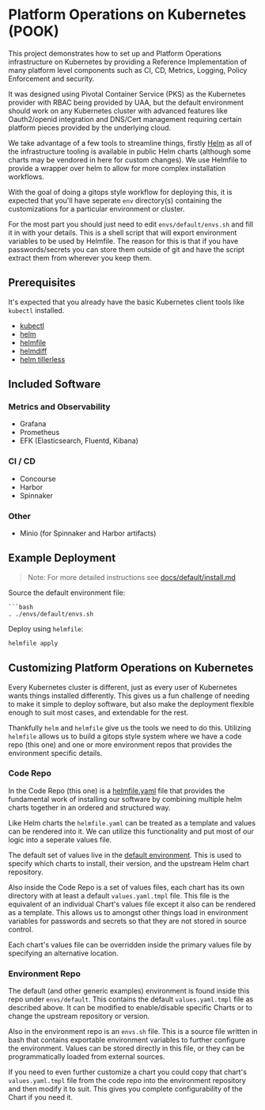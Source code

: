 # Platform Operations on Kubernetes (POOK)

This project demonstrates how to set up and Platform Operations infrastructure on Kubernetes by providing a Reference Implementation of many platform level components such as CI, CD, Metrics, Logging, Policy Enforcement and security.

It was designed using Pivotal Container Service (PKS) as the Kubernetes provider with RBAC being provided by UAA, but the default environment should work on any Kubernetes cluster with advanced features like Oauth2/openid integration and DNS/Cert management requiring certain platform pieces provided by the underlying cloud.

We take advantage of a few tools to streamline things, firstly [Helm](https://helm.sh) as all of the infrastructure tooling is available in public Helm charts (although some charts may be vendored in here for custom changes). We use Helmfile to provide a wrapper over helm to allow for more complex installation workflows.

With the goal of doing a gitops style workflow for deploying this, it is expected that you'll have seperate `env` directory(s) containing the customizations for a particular environment or cluster.

For the most part you should just need to edit `envs/default/envs.sh` and fill it in with your details. This is a shell script that will export environment variables to be used by Helmfile. The reason for this is that if you have passwords/secrets you can store them outside of git and have the script extract them from wherever you keep them.

## Prerequisites

It's expected that you already have the basic Kubernetes client tools like `kubectl` installed.

* [kubectl](https://kubernetes.io)
* [helm](https://helm.sh/docs/using_helm/#quickstart-guide)
* [helmfile](https://github.com/roboll/helmfile#installation)
* [helmdiff](https://github.com/databus23/helm-diff#install)
* [helm tillerless](https://github.com/rimusz/helm-tiller#installation)

## Included Software

### Metrics and Observability

* Grafana
* Prometheus
* EFK (Elasticsearch, Fluentd, Kibana)

### CI / CD

* Concourse
* Harbor
* Spinnaker

### Other

* Minio (for Spinnaker and Harbor artifacts)

## Example Deployment

> Note: For more detailed instructions see [docs/default/install.md](docs/default/install.md)

Source the default environment file:

```
```bash
. ./envs/default/envs.sh

```

Deploy using `helmfile`:

```bash
helmfile apply
```

## Customizing Platform Operations on Kubernetes

Every Kubernetes cluster is different, just as every user of Kubernetes wants things installed differently. This gives us a fun challenge of needing to make it simple to deploy software, but also make the deployment flexible enough to suit most cases, and extendable for the rest.

Thankfully `helm` and `helmfile` give us the tools we need to do this. Utilizing `helmfile` allows us to build a gitops style system where we have a code repo (this one) and one or more environment repos that provides the environment specific details.

### Code Repo

In the Code Repo (this one) is a [helmfile.yaml](./helmfile.yaml) file that provides the fundamental work of installing our software by combining multiple helm charts together in an ordered and structured way.

Like Helm charts the `helmfile.yaml` can be treated as a template and values can be rendered into it. We can utilize this functionality and put most of our logic into a seperate values file.

The default set of values live in the [default environment](envs/default/values.yaml.gotmpl). This is used to specify which charts to install, their version, and the upstream Helm chart repository.

Also inside the Code Repo is a set of values files, each chart has its own directory with at least a default `values.yaml.tmpl` file. This file is the equivalent of an individual Chart's values file except it also can be rendered as a template. This allows us to amongst other things load in environment variables for passwords and secrets so that they are not stored in source control.

Each chart's values file can be overridden inside the primary values file by specifying an alternative location.

### Environment Repo

The default (and other generic examples) environment is found inside this repo under `envs/default`. This contains the default `values.yaml.tmpl` file as described above. It can be modified to enable/disable specific Charts or to change the upstream repository or version.

Also in the environment repo is an `envs.sh` file. This is a source file written in bash that contains exportable environment variables to further configure the environment. Values can be stored directly in this file, or they can be programmatically loaded from external sources.

If you need to even further customize a chart you could copy that chart's `values.yaml.tmpl` file from the code repo into the environment repository and then modify it to suit. This gives you complete configurability of the Chart if you need it.
